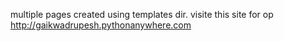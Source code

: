 multiple pages created using templates dir.
visite this site for op
http://gaikwadrupesh.pythonanywhere.com
